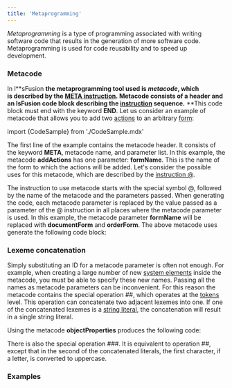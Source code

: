 ```yaml
---
title: 'Metaprogramming'
---
```


*Metaprogramming* is a type of programming associated with writing software code that results in the generation of more software code. Metaprogramming is used for code reusability and to speed up development.  

### Metacode

In l**sFusion **the metaprogramming tool used is *metacode*, which is described by the [**META** instruction](META_instruction.md). Metacode consists of a header and an **lsFusion** code block describing the [instruction](Instructions.md) sequence.** **This code block must end with the keyword **END**. Let us consider an example of metacode that allows you to add two [actions](Actions.md) to an arbitrary [form](Forms.md):

import {CodeSample} from './CodeSample.mdx'

<CodeSample url="https://documentation.lsfusion.org/sample?file=MetaSample&block=definemeta1"/>

The first line of the example contains the metacode header. It consists of the keyword **META**, metacode name, and parameter list. In this example, the metacode **addActions** has one parameter: **formName**. This is the name of the form to which the actions will be added. Let's consider the possible uses for this metacode, which are described by the [instruction @](Instruction.md). 

<CodeSample url="https://documentation.lsfusion.org/sample?file=MetaSample&block=implementmeta1"/>

The instruction to use metacode starts with the special symbol @, followed by the name of the metacode and the parameters passed. When generating the code, each metacode parameter is replaced by the value passed as a parameter of the @ instruction in all places where the metacode parameter is used. In this example, the metacode parameter **formName** will be replaced with **documentForm** and **orderForm**. The above metacode uses generate the following code block:

<CodeSample url="https://documentation.lsfusion.org/sample?file=MetaSampleResult&block=resultmeta1"/>

### Lexeme concatenation 

Simply substituting an ID for a metacode parameter is often not enough. For example, when creating a large number of new [system elements](Element_identification.md) inside the metacode, you must be able to specify these new names. Passing all the names as metacode parameters can be inconvenient. For this reason the metacode contains the special operation \#\#, which operates at the [tokens](Tokens.md) level. This operation can concatenate two adjacent lexemes into one. If one of the concatenated lexemes is a [string literal](Literals.md#strliteral-broken), the concatenation will result in a single string literal.

<CodeSample url="https://documentation.lsfusion.org/sample?file=MetaSample&block=definemeta2"/>

Using the metacode **objectProperties** produces the following code:

<CodeSample url="https://documentation.lsfusion.org/sample?file=MetaSampleResult&block=resultmeta2"/>

There is also the special operation \#\#\#. It is equivalent to operation \#\#, except that in the second of the concatenated literals, the first character, if a letter, is converted to uppercase.

### Examples

<CodeSample url="https://documentation.lsfusion.org/sample?file=InstructionSample&block=meta"/>
